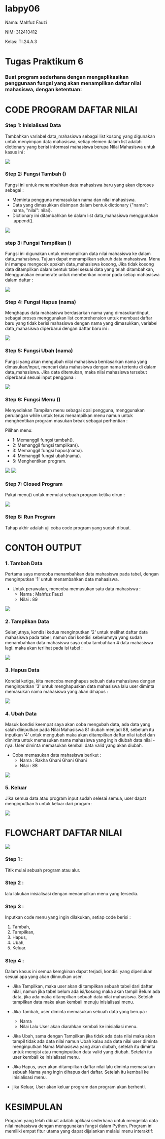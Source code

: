 # labpy06

Nama: Mahfuz Fauzi

NIM: 312410412

Kelas: TI.24.A.3

# Tugas Praktikum 6

### Buat program sederhana dengan mengaplikasikan penggunaan fungsi yang akan menampilkan daftar nilai mahasiswa, dengan ketentuan:
# CODE PROGRAM DAFTAR NILAI

### Step 1: Inisialisasi Data
Tambahkan variabel data_mahasiswa sebagai list kosong yang digunakan untuk menyimpan data mahasiswa, setiap elemen dalam list adalah dictionary yang berisi informasi mahasiswa berupa Nilai Mahasiswa untuk kasus ini :

<img src="https://github.com/Mahfuz311/labpy06/blob/main/labpy06/screenshot/step1.png">

### Step 2: Fungsi Tambah ()
Fungsi ini untuk menambahkan data mahasiswa baru yang akan diproses sebagai :

* Meminta pengguna memasukkan nama dan nilai mahasiswa.
* Data yang dimasukkan disimpan dalam bentuk dictionary {"nama": nama, "nilai": nilai}.
* Dictionary ini ditambahkan ke dalam list data_mahasiswa menggunakan .append().

<img src="https://github.com/Mahfuz311/labpy06/blob/main/labpy06/screenshot/step2.png">

### step 3: Fungsi Tampilkan ()
Fungsi ini digunakan untuk menampilkan data nilai mahasiswa ke dalam data_mahasiswa. Tujuan dapat menampilkan seluruh data mahasiswa. Menu ini mampu mengecek apakah data_mahasiswa kosong, Jika tidak kosong data ditampilkan dalam bentuk tabel sesuai data yang telah ditambahkan, Menggunakan enumerate untuk memberikan nomor pada setiap mahasiswa dalam daftar :

<img src="https://github.com/Mahfuz311/labpy06/blob/main/labpy06/screenshot/step3.png">

### Step 4: Fungsi Hapus (nama)
Menghapus data mahasiswa berdasarkan nama yang dimasukan/input, sebagai proses menggunakan list comprehension untuk membuat daftar baru yang tidak berisi mahasiswa dengan nama yang dimasukkan, variabel data_mahasiswa diperbarui dengan daftar baru ini :

<img src="https://github.com/Mahfuz311/labpy06/blob/main/labpy06/screenshot/step4.png">

### Step 5: Fungsi Ubah (nama)
Fungsi yang akan mengubah nilai mahasiswa berdasarkan nama yang dimasukan/input, mencari data mahasiswa dengan nama tertentu di dalam data_mahasiswa. Jika data ditemukan, maka nilai mahasiswa tersebut diperbarui sesuai input pengguna :

<img src="https://github.com/Mahfuz311/labpy06/blob/main/labpy06/screenshot/step5.png">

### Step 6: Fungsi Menu ()
Menyediakan Tampilan menu sebagai opsi pengguna, menggunakan perulangan while untuk terus menampilkan menu namun untuk menghentikan program masukan break sebagai perhentian :

Pilihan menu:

* 1: Memanggil fungsi tambah().
* 2: Memanggil fungsi tampilkan().
* 3: Memanggil fungsi hapus(nama).
* 4: Memanggil fungsi ubah(nama).
* 5: Menghentikan program.

<img src="https://github.com/Mahfuz311/labpy06/blob/main/labpy06/screenshot/step6.1.png">

<img src="https://github.com/Mahfuz311/labpy06/blob/main/labpy06/screenshot/step6.2.png">

### Step 7: Closed Program
Pakai menu() untuk memulai sebuah program ketika dirun :

<img src="https://github.com/Mahfuz311/labpy06/blob/main/labpy06/screenshot/step7.png">

### Step 8: Run Program
Tahap akhir adalah uji coba code program yang sudah dibuat.

# CONTOH OUTPUT

### 1. Tambah Data
Pertama saya mencoba menambahkan data mahasiswa pada tabel, dengan menginputkan '1' untuk menambahkan data mahasiswa.

* Untuk perawalan, mencoba memasukan satu data mahasiswa :
  * Nama : Mahfuz Fauzi
  * Nilai : 89

<img src="https://github.com/Mahfuz311/labpy06/blob/main/labpy06/screenshot/output%201.png">

### 2. Tampilkan Data
Selanjutnya, kondisi kedua menginputkan '2' untuk melihat daftar data mahasiswa pada tabel, namun dari kondisi sebelumnya yang sudah menambahkan data mahasiswa saya coba tambahkan 4 data mahasiswa lagi. maka akan terlihat pada isi tabel :

<img src="https://github.com/Mahfuz311/labpy06/blob/main/labpy06/screenshot/output%202.0.png">

### 3. Hapus Data
Kondisi ketiga, kita mencoba menghapus sebuah data mahasiswa dengan menginputkan '3' untuk menghapuskan data mahasiswa lalu user diminta memasukan nama mahasiswa yang akan dihapus :

<img src="https://github.com/Mahfuz311/labpy06/blob/main/labpy06/screenshot/output%203.png">

### 4. Ubah Data
Masuk kondisi keempat saya akan coba mengubah data, ada data yang salah diinputkan pada Nilai Mahasiswa 81 diubah menjadi 88, sebelum itu inputkan '4' untuk mengubah maka akan ditampilkan daftar nilai tabel dan diminta untuk memasukan nama mahasiswa yang ingin diubah data nilai -nya. User diminta memasukan kembali data valid yang akan diubah.

* Coba memasukan data mahasiswa berikut :
  * Nama : Rakha Ghani Ghani Ghani
  * Nilai : 88

<img src="https://github.com/Mahfuz311/labpy06/blob/main/labpy06/screenshot/output%204.png">

### 5. Keluar
Jika semua data atau program input sudah selesai semua, user dapat menginputkan 5 untuk keluar dari progam :

<img src="https://github.com/Mahfuz311/labpy06/blob/main/labpy06/screenshot/output%205.png">

# FLOWCHART DAFTAR NILAI

<img src="https://github.com/Mahfuz311/labpy06/blob/main/labpy06/screenshot/flowchart.png">

### Step 1 :
Titik mulai sebuah program atau alur.

### Step 2 :
lalu lakukan inisialisasi dengan menampilkan menu yang tersedia.

### Step 3 :
Inputkan code menu yang ingin dilakukan, setiap code berisi :

1. Tambah,
2. Tampilkan,
3. Hapus,
4. Ubah,
5. Keluar.

### Step 4 :
Dalam kasus ini semua kemgkinan dapat terjadi, kondisi yang diperlukan sesuai apa yang akan diinoutkan user.

* Jika Tampilkan, maka user akan di tampilkan sebuah tabel dari daftar nilai, namun jika tabel belum ada isi/kosong maka akan tampil Belum ada data, jika ada maka ditampilkan sebuah data nilai mahasiswa. Setelah tampilkan data maka akan kembali menuju inisialisasi menu.

* Jika Tambah, user diminta memasukan sebuah data yang berupa :

  * Nama
  * Nilai
Lalu User akan diarahkan kembali ke inisialiasi menu.

* Jika Ubah, sama dengan Tampilkan jika tidak ada data nilai maka akan tampil tidak ada data nilai namun Ubah kalau ada data nilai user diminta menginputkan Nama Mahasiswa yang akan diubah, setelah itu diminta untuk mengisi atau menginputkan data valid yang diubah. Setelah itu user kembali ke inisialisasi menu.

* Jika Hapus, user akan ditampilkan daftar nilai lalu diminta memasukan sebuah Nama yang ingin dihapus dari daftar. Setelah itu kembali ke inisialisasi menu.

* jika Keluar, User akan keluar program dan program akan berhenti.

# KESIMPULAN
Program yang telah dibuat adalah aplikasi sederhana untuk mengelola data nilai mahasiswa dengan menggunakan fungsi dalam Python. Program ini memiliki empat fitur utama yang dapat dijalankan melalui menu interaktif:
